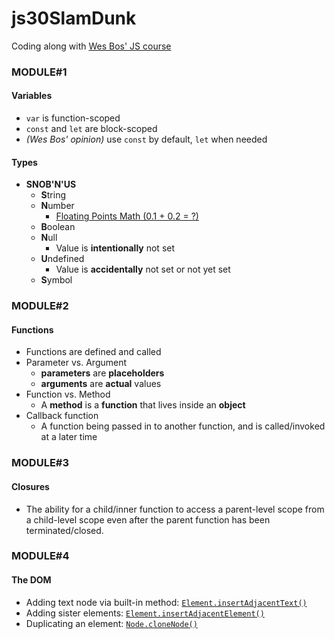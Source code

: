 # js30SlamDunk
Coding along with [Wes Bos' JS course](https://github.com/wesbos/beginner-javascript)

### MODULE#1
#### Variables
- `var` is function-scoped
- `const` and `let` are block-scoped
- *(Wes Bos' opinion)* use `const` by default, `let` when needed

#### Types
- **SNOB'N'US**
  - **S**tring
  - **N**umber
    - [Floating Points Math (0.1 + 0.2 = ?)](https://0.30000000000000004.com/)
  - **B**oolean
  - **N**ull
    - Value is **intentionally** not set
  - **U**ndefined
    - Value is **accidentally** not set or not yet set
  - **S**ymbol

### MODULE#2

#### Functions
- Functions are defined and called
- Parameter vs. Argument
  - **parameters** are **placeholders**
  - **arguments** are **actual** values
- Function vs. Method
  - A **method** is a **function** that lives inside an **object**
- Callback function
  - A function being passed in to another function, and is called/invoked at a later time

### MODULE#3

#### Closures
- The ability for a child/inner function to access a parent-level scope from a child-level scope even after the parent function has been terminated/closed.

### MODULE#4

#### The DOM
- Adding text node via built-in method: [`Element.insertAdjacentText()`](https://developer.mozilla.org/en-US/docs/Web/API/Element/insertAdjacentText)
- Adding sister elements: [`Element.insertAdjacentElement()`](https://developer.mozilla.org/en-US/docs/Web/API/Element/insertAdjacentElement)
- Duplicating an element: [`Node.cloneNode()`](https://developer.mozilla.org/en-US/docs/Web/API/Node/cloneNode)
